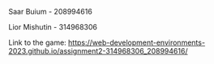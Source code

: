 Saar Buium - 208994616

Lior Mishutin - 314968306

Link to the game: https://web-development-environments-2023.github.io/assignment2-314968306_208994616/
